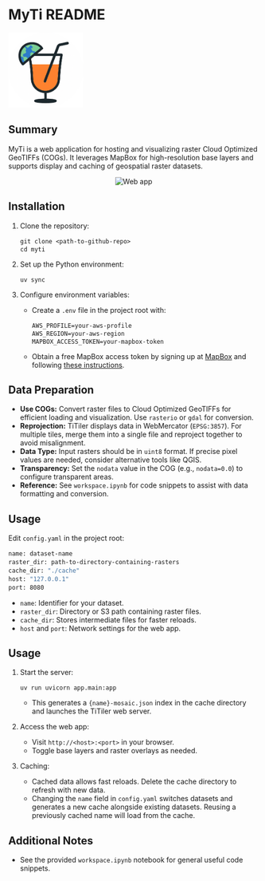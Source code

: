# MyTi README

<img src="assets/myti-logo.png" alt="MyTi logo" width="150"/>

## Summary

MyTi is a web application for hosting and visualizing raster Cloud Optimized GeoTIFFs (COGs). It leverages MapBox for high-resolution base layers and supports display and caching of geospatial raster datasets.

<div style="text-align: center;">
  <img src="assets/web-app.png" alt="Web app" width="300"/>
</div>

## Installation

1. Clone the repository:
   ```
   git clone <path-to-github-repo>
   cd myti
   ```

2. Set up the Python environment:
   ```
   uv sync
   ```

3. Configure environment variables:
   - Create a `.env` file in the project root with:
     ```
     AWS_PROFILE=your-aws-profile
     AWS_REGION=your-aws-region
     MAPBOX_ACCESS_TOKEN=your-mapbox-token
     ```
   - Obtain a free MapBox access token by signing up at [MapBox](https://www.mapbox.com/) and following [these instructions](https://docs.mapbox.com/help/glossary/access-token/).

## Data Preparation

- **Use COGs:** Convert raster files to Cloud Optimized GeoTIFFs for efficient loading and visualization. Use `rasterio` or `gdal` for conversion.
- **Reprojection:** TiTiler displays data in WebMercator (`EPSG:3857`). For multiple tiles, merge them into a single file and reproject together to avoid misalignment.
- **Data Type:** Input rasters should be in `uint8` format. If precise pixel values are needed, consider alternative tools like QGIS.
- **Transparency:** Set the `nodata` value in the COG (e.g., `nodata=0.0`) to configure transparent areas.
- **Reference:** See `workspace.ipynb` for code snippets to assist with data formatting and conversion.

## Usage

Edit `config.yaml` in the project root:
```bash
name: dataset-name
raster_dir: path-to-directory-containing-rasters
cache_dir: "./cache"
host: "127.0.0.1"
port: 8080
```

- `name`: Identifier for your dataset.
- `raster_dir`: Directory or S3 path containing raster files.
- `cache_dir`: Stores intermediate files for faster reloads.
- `host` and `port`: Network settings for the web app.

## Usage

1. Start the server:
   ```
   uv run uvicorn app.main:app
   ```
   - This generates a `{name}-mosaic.json` index in the cache directory and launches the TiTiler web server.

2. Access the web app:
   - Visit `http://<host>:<port>` in your browser.
   - Toggle base layers and raster overlays as needed.

3. Caching:
   - Cached data allows fast reloads. Delete the cache directory to refresh with new data.
   - Changing the `name` field in `config.yaml` switches datasets and generates a new cache alongside existing datasets. Reusing a previously cached name will load from the cache.

## Additional Notes

- See the provided `workspace.ipynb` notebook for general useful code snippets.
